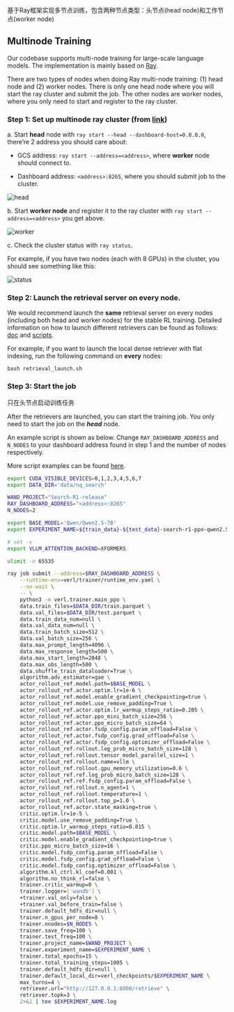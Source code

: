 基于Ray框架实现多节点训练，包含两种节点类型：头节点(head node)和工作节点(worker node)

## Multinode Training

Our codebase supports multi-node training for large-scale language models. The implementation is mainly based on [Ray](https://github.com/ray-project/ray).

There are two types of nodes when doing Ray multi-node training: (1) head node and (2) worker nodes.
There is only one head node where you will start the ray cluster and submit the job.
The other nodes are worker nodes, where you only need to start and register to the ray cluster.

### Step 1: Set up multinode ray cluster (from [link](https://verl.readthedocs.io/en/latest/start/multinode.html#set-up-multinode-ray-cluster))

a. Start **head** node with ```ray start --head --dashboard-host=0.0.0.0```, there’re 2 address you should care about:

- GCS address: ```ray start --address=<address>```, where **worker** node should connect to.

- Dashboard address: ```<address>:8265```, where you should submit job to the cluster.

![head](../public/head.png)

b. Start **worker node** and register it to the ray cluster with ```ray start --address=<address>``` you get above.

![worker](../public/worker.png)

c. Check the cluster status with ```ray status```.

For example, if you have two nodes (each with 8 GPUs) in the cluster, you should see something like this:

![status](../public/status.png)


### Step 2: Launch the retrieval server on every node.

We would recommend launch the **same** retrieval server on every nodes (including both head and worker nodes) for the stable RL training. Detailed information on how to launch different retrievers can be found as follows: [doc](https://github.com/PeterGriffinJin/Search-R1/blob/main/docs/retriever.md) and [scripts](https://github.com/PeterGriffinJin/Search-R1/tree/main/example/retriever).

For example, if you want to launch the local dense retriever with flat indexing, run the following command on **every** nodes:

```
bash retrieval_launch.sh
```


### Step 3: Start the job

只在头节点启动训练任务

After the retrievers are launched, you can start the training job. You only need to start the job on the ***head*** node.

An example script is shown as below. Change ```RAY_DASHBOARD_ADDRESS``` and ```N_NODES``` to your dashboard address found in step 1 and the number of nodes respectively.

More script examples can be found [here](https://github.com/PeterGriffinJin/Search-R1/tree/main/example/multinode).


```bash
export CUDA_VISIBLE_DEVICES=0,1,2,3,4,5,6,7
export DATA_DIR='data/nq_search'

WAND_PROJECT="Search-R1-release"
RAY_DASHBOARD_ADDRESS="<address>:8265"
N_NODES=2

export BASE_MODEL='Qwen/Qwen2.5-7B'
export EXPERIMENT_NAME=${train_data}-${test_data}-search-r1-ppo-qwen2.5-7b-em-multinode-$N_NODES

# set -x
export VLLM_ATTENTION_BACKEND=XFORMERS

ulimit -n 65535

ray job submit --address=$RAY_DASHBOARD_ADDRESS \
    --runtime-env=verl/trainer/runtime_env.yaml \
    --no-wait \
    -- \
    python3 -m verl.trainer.main_ppo \
    data.train_files=$DATA_DIR/train.parquet \
    data.val_files=$DATA_DIR/test.parquet \
    data.train_data_num=null \
    data.val_data_num=null \
    data.train_batch_size=512 \
    data.val_batch_size=256 \
    data.max_prompt_length=4096 \
    data.max_response_length=500 \
    data.max_start_length=2048 \
    data.max_obs_length=500 \
    data.shuffle_train_dataloader=True \
    algorithm.adv_estimator=gae \
    actor_rollout_ref.model.path=$BASE_MODEL \
    actor_rollout_ref.actor.optim.lr=1e-6 \
    actor_rollout_ref.model.enable_gradient_checkpointing=true \
    actor_rollout_ref.model.use_remove_padding=True \
    actor_rollout_ref.actor.optim.lr_warmup_steps_ratio=0.285 \
    actor_rollout_ref.actor.ppo_mini_batch_size=256 \
    actor_rollout_ref.actor.ppo_micro_batch_size=64 \
    actor_rollout_ref.actor.fsdp_config.param_offload=False \
    actor_rollout_ref.actor.fsdp_config.grad_offload=False \
    actor_rollout_ref.actor.fsdp_config.optimizer_offload=False \
    actor_rollout_ref.rollout.log_prob_micro_batch_size=128 \
    actor_rollout_ref.rollout.tensor_model_parallel_size=1 \
    actor_rollout_ref.rollout.name=vllm \
    actor_rollout_ref.rollout.gpu_memory_utilization=0.6 \
    actor_rollout_ref.ref.log_prob_micro_batch_size=128 \
    actor_rollout_ref.ref.fsdp_config.param_offload=False \
    actor_rollout_ref.rollout.n_agent=1 \
    actor_rollout_ref.rollout.temperature=1 \
    actor_rollout_ref.rollout.top_p=1.0 \
    actor_rollout_ref.actor.state_masking=true \
    critic.optim.lr=1e-5 \
    critic.model.use_remove_padding=True \
    critic.optim.lr_warmup_steps_ratio=0.015 \
    critic.model.path=$BASE_MODEL \
    critic.model.enable_gradient_checkpointing=true \
    critic.ppo_micro_batch_size=16 \
    critic.model.fsdp_config.param_offload=False \
    critic.model.fsdp_config.grad_offload=False \
    critic.model.fsdp_config.optimizer_offload=False \
    algorithm.kl_ctrl.kl_coef=0.001 \
    algorithm.no_think_rl=false \
    trainer.critic_warmup=0 \
    trainer.logger=['wandb'] \
    +trainer.val_only=false \
    +trainer.val_before_train=false \
    trainer.default_hdfs_dir=null \
    trainer.n_gpus_per_node=8 \
    trainer.nnodes=$N_NODES \
    trainer.save_freq=100 \
    trainer.test_freq=100 \
    trainer.project_name=$WAND_PROJECT \
    trainer.experiment_name=$EXPERIMENT_NAME \
    trainer.total_epochs=15 \
    trainer.total_training_steps=1005 \
    trainer.default_hdfs_dir=null \
    trainer.default_local_dir=verl_checkpoints/$EXPERIMENT_NAME \
    max_turns=4 \
    retriever.url="http://127.0.0.1:8000/retrieve" \
    retriever.topk=3 \
    2>&1 | tee $EXPERIMENT_NAME.log
```
